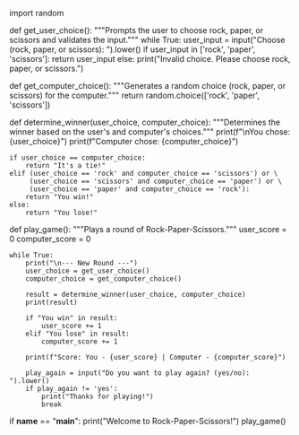 import random

def get_user_choice():
    """Prompts the user to choose rock, paper, or scissors and validates the input."""
    while True:
        user_input = input("Choose (rock, paper, or scissors): ").lower()
        if user_input in ['rock', 'paper', 'scissors']:
            return user_input
        else:
            print("Invalid choice. Please choose rock, paper, or scissors.")

def get_computer_choice():
    """Generates a random choice (rock, paper, or scissors) for the computer."""
    return random.choice(['rock', 'paper', 'scissors'])

def determine_winner(user_choice, computer_choice):
    """Determines the winner based on the user's and computer's choices."""
    print(f"\nYou chose: {user_choice}")
    print(f"Computer chose: {computer_choice}")

    if user_choice == computer_choice:
        return "It's a tie!"
    elif (user_choice == 'rock' and computer_choice == 'scissors') or \
         (user_choice == 'scissors' and computer_choice == 'paper') or \
         (user_choice == 'paper' and computer_choice == 'rock'):
        return "You win!"
    else:
        return "You lose!"

def play_game():
    """Plays a round of Rock-Paper-Scissors."""
    user_score = 0
    computer_score = 0

    while True:
        print("\n--- New Round ---")
        user_choice = get_user_choice()
        computer_choice = get_computer_choice()

        result = determine_winner(user_choice, computer_choice)
        print(result)

        if "You win" in result:
            user_score += 1
        elif "You lose" in result:
            computer_score += 1

        print(f"Score: You - {user_score} | Computer - {computer_score}")

        play_again = input("Do you want to play again? (yes/no): ").lower()
        if play_again != 'yes':
            print("Thanks for playing!")
            break

if __name__ == "__main__":
    print("Welcome to Rock-Paper-Scissors!")
    play_game()
